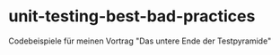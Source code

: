 # unit-testing-best-bad-practices
Codebeispiele für meinen Vortrag "Das untere Ende der Testpyramide"
